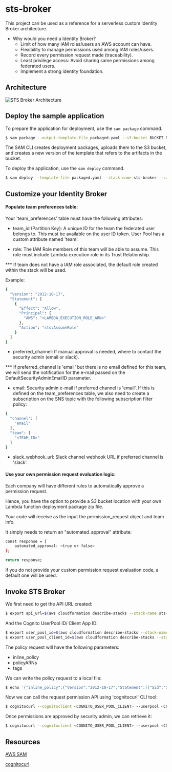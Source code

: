 # sts-broker

This project can be used as a reference for a serverless custom Identity Broker architecture.

- Why would you need a Identity Broker?
    - Limit of how many IAM roles/users an AWS account can have.
    - Flexibility to manage permissions used among IAM roles/users.
    - Record every permission request made (traceability).
    - Least privilege access: Avoid sharing same permissions among federated users.
    - Implement a strong identity foundation.


## Architecture

![STS Broker Architecture](https://github.com/timothyBRZ/sts-broker/raw/master/AWS%20STS%20broker.png "STS Broker architecture")

## Deploy the sample application


To prepare the application for deployment, use the `sam package` command.

```bash
$ sam package --output-template-file packaged.yaml --s3-bucket BUCKET_NAME --region AWS_REGION --profile <PROFILE>
```

The SAM CLI creates deployment packages, uploads them to the S3 bucket, and creates a new version of the template that refers to the artifacts in the bucket. 

To deploy the application, use the `sam deploy` command.

```bash
$ sam deploy --template-file packaged.yaml --stack-name sts-broker --capabilities CAPABILITY_NAMED_IAM CAPABILITY_AUTO_EXPAND --region AWS_REGION --profile <PROFILE>
```

## Customize your Identity Broker

#### Populate team preferences table:

Your 'team_preferences' table must have the following attributes:

- team_id (Partition Key):  A unique ID for the team the federated user belongs to. This must be available on the user ID token. User Pool has a custom attribute named 'team'.

- role: The IAM Role members of this team will be able to assume. This role must include Lambda execution role in its Trust Relationship.

*** If team does not have a IAM role associated, the default role created within the stack will be used.

Example:
```bash
{
  "Version": "2012-10-17",
  "Statement": [
    {
      "Effect": "Allow",
      "Principal": {
        "AWS": "<LAMBDA_EXECUTION_ROLE_ARN>"
      },
      "Action": "sts:AssumeRole"
    }
  ]
}
```

- preferred_channel: If manual approval is needed, where to contact the security admin (email or slack).

*** If preferred_channel is 'email' but there is no email defined for this team, we will send the notification for the e-mail passed on the DefaultSecurityAdminEmailID parameter.

- email: Security admin e-mail if preferred channel is 'email'. If this is defined on the team_preferences table, we also need to create a subscription on the SNS topic with the following subscription filter policy:
```bash
{
  "channel": [
    "email"
  ],
  "team": [
    "<TEAM_ID>"
  ]
}
```
- slack_webhook_url: Slack channel webhook URL if preferred channel is 'slack'.


#### Use your own permission request evaluation logic:

Each company will have different rules to automatically approve a permission request. 

Hence, you have the option to provide a S3 bucket location with your own Lambda function deployment package zip file.

Your code will receive as the input the permission_request object and team info.

It simply needs to return an "automated_approval" attribute:

```bash
const response = {
    automated_approval: <true or false>
};

return response;
```

If you do not provide your custom permission request evaluation code, a default one will be used.

## Invoke STS Broker

We first need to get the API URL created:

```bash
$ export api_url=$(aws cloudformation describe-stacks --stack-name sts-broker --query "Stacks[0].Outputs[?OutputKey=='STSBrokerAPI'].OutputValue" --output text --profile <PROFILE>)
```

And the Cognito UserPool ID/ Client App ID:

```bash
$ export user_pool_id=$(aws cloudformation describe-stacks --stack-name sts-broker --query "Stacks[0].Outputs[?OutputKey=='CognitoUserPoolID'].OutputValue" --output text --profile <PROFILE>)
$ export user_pool_client_id=$(aws cloudformation describe-stacks --stack-name sts-broker --query "Stacks[0].Outputs[?OutputKey=='CognitoUserPoolClientID'].OutputValue" --output text --profile <PROFILE>)
```

The policy request will have the following parameters:

- inline_policy
- policyARNs
- tags

We can write the policy request to a local file:

```bash
$ echo '{"inline_policy":{"Version":"2012-10-17","Statement":[{"Sid":"Stmt2","Effect":"Allow","Action":"sqs:*","Resource":"*"}]},"policyARNs":["arn:aws:iam::aws:policy/AmazonS3FullAccess"],"tags":[{"Key":"customtag","Value":"custom value"}]}' > policy.json
```

Now we can call the request permission API using 'cognitocurl' CLI tool:

```bash
$ cognitocurl --cognitoclient <COGNITO_USER_POOL_CLIENT> --userpool <COGNITO_USER_POOL> --run "curl -X POST $api_url'credentials/request' -H 'content-type: application/json' --data @policy.json"
```

Once permissions are approved by security admin, we can retrieve it:

```bash
$ cognitocurl --cognitoclient <COGNITO_USER_POOL_CLIENT> --userpool <COGNITO_USER_POOL> --run "curl -X GET $api_url'credentials'"
```

## Resources

[AWS SAM](https://docs.aws.amazon.com/serverless-application-model/latest/developerguide/what-is-sam.html)

[cognitocurl](https://github.com/nordcloud/cognitocurl)